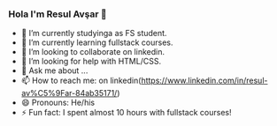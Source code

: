 ### Hola I'm Resul Avşar 👋


- 🔭 I’m currently studyinga as FS student.
- 🌱 I’m currently learning fullstack courses.
- 👯 I’m looking to collaborate on linkedin.
- 🤔 I’m looking for help with HTML/CSS.
- 💬 Ask me about ...
- 📫 How to reach me: on linkedin(https://www.linkedin.com/in/resul-av%C5%9Far-84ab35171/)
- 😄 Pronouns: He/his
- ⚡ Fun fact: I spent almost 10 hours with fullstack courses!

